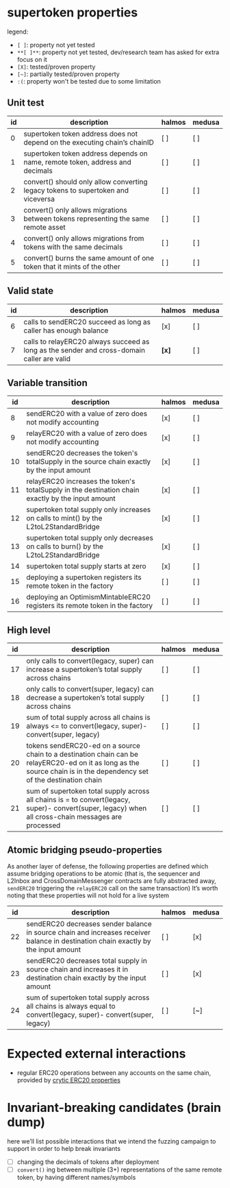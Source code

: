 # supertoken properties

legend:

- `[ ]`: property not yet tested
- `**[ ]**`: property not yet tested, dev/research team has asked for extra focus on it
- `[X]`: tested/proven property
- `[~]`: partially tested/proven property
- `:(`: property won't be tested due to some limitation

## Unit test

| id  | description                                                                        | halmos | medusa |
| --- | ---------------------------------------------------------------------------------- | ------ | ------ |
| 0   | supertoken token address does not depend on the executing chain’s chainID          | [ ]    | [ ]    |
| 1   | supertoken token address depends on name, remote token, address and decimals       | [ ]    | [ ]    |
| 2   | convert() should only allow converting legacy tokens to supertoken and viceversa   | [ ]    | [ ]    |
| 3   | convert() only allows migrations between tokens representing the same remote asset | [ ]    | [ ]    |
| 4   | convert() only allows migrations from tokens with the same decimals                | [ ]    | [ ]    |
| 5   | convert() burns the same amount of one token that it mints of the other            | [ ]    | [ ]    |

## Valid state

| id  | description                                                                                | halmos  | medusa |
| --- | ------------------------------------------------------------------------------------------ | ------- | ------ |
| 6   | calls to sendERC20 succeed as long as caller has enough balance                            | [x]     | [ ]    |
| 7   | calls to relayERC20 always succeed as long as the sender and cross-domain caller are valid | **[x]** | [ ]    |

## Variable transition

| id  | description                                                                                       | halmos | medusa |
| --- | ------------------------------------------------------------------------------------------------- | ------ | ------ |
| 8   | sendERC20 with a value of zero does not modify accounting                                         | [x]    | [ ]    |
| 9   | relayERC20 with a value of zero does not modify accounting                                        | [x]    | [ ]    |
| 10  | sendERC20 decreases the token's totalSupply in the source chain exactly by the input amount       | [x]    | [ ]    |
| 11  | relayERC20 increases the token's totalSupply in the destination chain exactly by the input amount | [x]    | [ ]    |
| 12  | supertoken total supply only increases on calls to mint() by the L2toL2StandardBridge             | [x]    | [ ]    |
| 13  | supertoken total supply only decreases on calls to burn() by the L2toL2StandardBridge             | [x]    | [ ]    |
| 14  | supertoken total supply starts at zero                                                            | [x]    | [ ]    |
| 15  | deploying a supertoken registers its remote token in the factory                                  | [ ]    | [ ]    |
| 16  | deploying an OptimismMintableERC20 registers its remote token in the factory                      | [ ]    | [ ]    |

## High level

| id  | description                                                                                                                                                           | halmos | medusa |
| --- | --------------------------------------------------------------------------------------------------------------------------------------------------------------------- | ------ | ------ |
| 17  | only calls to convert(legacy, super) can increase a supertoken’s total supply across chains                                                                           | [ ]    | [ ]    |
| 18  | only calls to convert(super, legacy) can decrease a supertoken’s total supply across chains                                                                           | [ ]    | [ ]    |
| 19  | sum of total supply across all chains is always <= to convert(legacy, super)- convert(super, legacy)                                                                  | [ ]    | [ ]    |
| 20  | tokens sendERC20-ed on a source chain to a destination chain can be relayERC20-ed on it as long as the source chain is in the dependency set of the destination chain | [ ]    | [ ]    |
| 21  | sum of supertoken total supply across all chains is = to convert(legacy, super)- convert(super, legacy) when all cross-chain messages are processed                   | [ ]    | [ ]    |

## Atomic bridging pseudo-properties

As another layer of defense, the following properties are defined which assume bridging operations to be atomic (that is, the sequencer and L2Inbox and CrossDomainMessenger contracts are fully abstracted away, `sendERC20` triggering the `relayERC20` call on the same transaction)
It’s worth noting that these properties will not hold for a live system

| id  | description                                                                                                                        | halmos | medusa |
| --- | ---------------------------------------------------------------------------------------------------------------------------------- | ------ | ------ |
| 22  | sendERC20 decreases sender balance in source chain and increases receiver balance in destination chain exactly by the input amount | [ ]    | [x]    |
| 23  | sendERC20 decreases total supply in source chain and increases it in destination chain exactly by the input amount                 | [ ]    | [x]    |
| 24  | sum of supertoken total supply across all chains is always equal to convert(legacy, super)- convert(super, legacy)                 | [ ]    | [~]    |

# Expected external interactions

- regular ERC20 operations between any accounts on the same chain, provided by [crytic ERC20 properties](https://github.com/crytic/properties?tab=readme-ov-file#erc20-tests)

# Invariant-breaking candidates (brain dump)

here we’ll list possible interactions that we intend the fuzzing campaign to support in order to help break invariants

- [ ] changing the decimals of tokens after deployment
- [ ] `convert()` ing between multiple (3+) representations of the same remote token, by having different names/symbols
